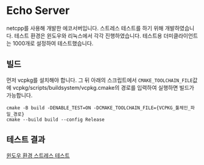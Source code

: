 # Echo Server
netcpp를 사용해 개발한 에코서버입니다. 스트레스 테스트를 하기 위해 개발하였습니다.
테스트 환경은 윈도우와 리눅스에서 각각 진행하였습니다. 테스트용 더미클라이언트는 1000개로 설정하여 테스트했습니다.

## 빌드
먼저 vcpkg를 설치해야 합니다. 그 뒤 아래의 스크립트에서 `CMAKE_TOOLCHAIN_FILE`값에 vcpkg/scripts/buildsystem/vcpkg.cmake의 경로를 입력하여 실행하면 빌드가 가능합니다.
```shell
cmake -B build -DENABLE_TEST=ON -DCMAKE_TOOLCHAIN_FILE={VCPKG_툴체인_파일_경로}
cmake --build build --config Release
```

## 테스트 결과
[윈도우 환경 스트레스 테스트](https://www.youtube.com/watch?v=rrEsN-b9aU8)

